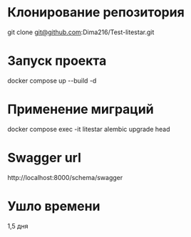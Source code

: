 # Клонирование репозитория
git clone git@github.com:Dima216/Test-litestar.git

# Запуск проекта
docker compose up --build -d

# Применение миграций
docker compose exec -it litestar alembic upgrade head

# Swagger url
http://localhost:8000/schema/swagger

# Ушло времени
1,5 дня
